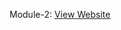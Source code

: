 Module-2: [View Website](https://imlavaraju.github.io/webdevelopmentcoursera.github.io/module2-solution/)
